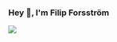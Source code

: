 ### Hey 👋, I'm Filip Forsström

[![](https://img.shields.io/badge/-Filip%20Forsström-blue?style=flat-square&logo=Linkedin&logoColor=white&link=https://www.linkedin.com/in/filip-forsstr%C3%B6m-366509220/)](https://www.linkedin.com/in/filip-forsstr%C3%B6m-366509220/)
